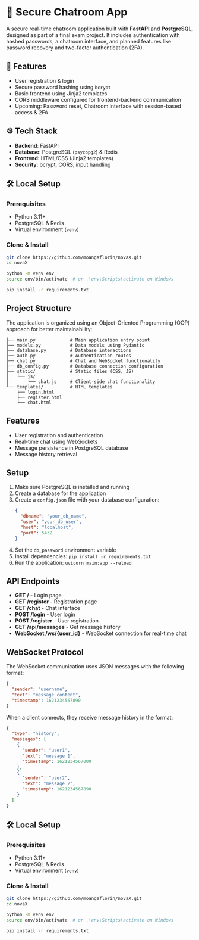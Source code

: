 # 🔐 Secure Chatroom App

A secure real-time chatroom application built with **FastAPI** and **PostgreSQL**, designed as part of a final exam project. It includes authentication with hashed passwords, a chatroom interface, and planned features like password recovery and two-factor authentication (2FA).

## 🚀 Features

- User registration & login
- Secure password hashing using `bcrypt`
- Basic frontend using Jinja2 templates
- CORS middleware configured for frontend-backend communication
- Upcoming: Password reset, Chatroom interface with session-based access & 2FA

## ⚙️ Tech Stack

- **Backend**: FastAPI
- **Database**: PostgreSQL (`psycopg2`) & Redis
- **Frontend**: HTML/CSS (Jinja2 templates)
- **Security**: bcrypt, CORS, input handling

## 🛠️ Local Setup

### Prerequisites

- Python 3.11+
- PostgreSQL & Redis
- Virtual environment (`venv`)

### Clone & Install

```bash
git clone https://github.com/moangaflorin/novaX.git
cd novaX

python -m venv env
source env/bin/activate  # or .\env\Scripts\activate on Windows

pip install -r requirements.txt

```

## Project Structure

The application is organized using an Object-Oriented Programming (OOP) approach for better maintainability:

```
├── main.py             # Main application entry point
├── models.py           # Data models using Pydantic
├── database.py         # Database interactions
├── auth.py             # Authentication routes
├── chat.py             # Chat and WebSocket functionality
├── db_config.py        # Database connection configuration
├── static/             # Static files (CSS, JS)
│   └── js/
│       └── chat.js     # Client-side chat functionality
└── templates/          # HTML templates
    ├── login.html
    ├── register.html
    └── chat.html
```

## Features

- User registration and authentication
- Real-time chat using WebSockets
- Message persistence in PostgreSQL database
- Message history retrieval

## Setup

1. Make sure PostgreSQL is installed and running
2. Create a database for the application
3. Create a `config.json` file with your database configuration:
   ```json
   {
     "dbname": "your_db_name",
     "user": "your_db_user",
     "host": "localhost",
     "port": 5432
   }
   ```
4. Set the `db_password` environment variable
5. Install dependencies: `pip install -r requirements.txt`
6. Run the application: `uvicorn main:app --reload`

## API Endpoints

- **GET /**  - Login page
- **GET /register** - Registration page
- **GET /chat** - Chat interface
- **POST /login** - User login
- **POST /register** - User registration
- **GET /api/messages** - Get message history
- **WebSocket /ws/{user_id}** - WebSocket connection for real-time chat

## WebSocket Protocol

The WebSocket communication uses JSON messages with the following format:

```json
{
  "sender": "username",
  "text": "message content",
  "timestamp": 1621234567890
}
```

When a client connects, they receive message history in the format:

```json
{
  "type": "history",
  "messages": [
    {
      "sender": "user1",
      "text": "message 1",
      "timestamp": 1621234567000
    },
    {
      "sender": "user2",
      "text": "message 2",
      "timestamp": 1621234567890
    }
  ]
}
```



## 🛠️ Local Setup

### Prerequisites

- Python 3.11+
- PostgreSQL & Redis
- Virtual environment (`venv`)

### Clone & Install

```bash
git clone https://github.com/moangaflorin/novaX.git
cd novaX

python -m venv env
source env/bin/activate  # or .\env\Scripts\activate on Windows

pip install -r requirements.txt
